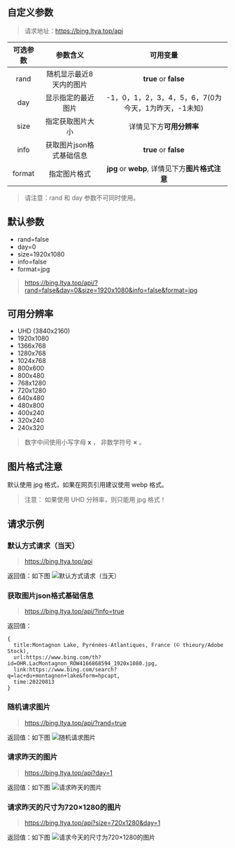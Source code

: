 ## 自定义参数

> 请求地址：https://bing.ltya.top/api

| 可选参数 | 参数含义 | 可用变量 |
| :------------: | :-------------: | :------------: |
| rand | 随机显示最近8天内的图片 | **true** or **false** |
| day | 显示指定的最近图片 | -1，0，1，2，3，4，5，6，7(0为今天，1为昨天，-1未知) |
| size | 指定获取图片大小 | 详情见下方**可用分辨率** |
| info | 获取图片json格式基础信息 | **true** or **false** |
| format | 指定图片格式 | **jpg** or **webp**, 详情见下方**图片格式注意** |

> 请注意：rand 和 day 参数不可同时使用。

## 默认参数

* rand=false
* day=0
* size=1920x1080
* info=false
* format=jpg

> https://bing.ltya.top/api/?rand=false&day=0&size=1920x1080&info=false&format=jpg

## 可用分辨率

* UHD (3840x2160)
* 1920x1080
* 1366x768
* 1280x768
* 1024x768
* 800x600
* 800x480
* 768x1280
* 720x1280
* 640x480
* 480x800
* 400x240
* 320x240
* 240x320

> 数字中间使用小写字母 **x** ，
> 非数学符号 **×** 。

## 图片格式注意

默认使用 jpg 格式，如果在网页引用建议使用 webp 格式。

> 注意：
> 如果使用 UHD 分辨率，则只能用 jpg 格式！

## 请求示例
### 默认方式请求（当天）

> https://bing.ltya.top/api

返回值：如下图
![默认方式请求（当天）](https://bing.ltya.top/api)

### 获取图片json格式基础信息

> https://bing.ltya.top/api/?info=true

返回值：
```
{
  title:Montagnon Lake, Pyrénées-Atlantiques, France (© thieury/Adobe Stock),
  url:https://www.bing.com/th?id=OHR.LacMontagnon_ROW4166868594_1920x1080.jpg,
  link:https://www.bing.com/search?q=lac+du+montagnon+lake&form=hpcapt,
  time:20220813
}
```

### 随机请求图片

> https://bing.ltya.top/api/?rand=true

返回值：如下图
![随机请求图片](https://bing.ltya.top/api/?rand=true)

### 请求昨天的图片

> https://bing.ltya.top/api?day=1

返回值：如下图
![请求昨天的图片](https://bing.ltya.top/api?day=1)

### 请求昨天的尺寸为720×1280的图片

> https://bing.ltya.top/api?size=720x1280&day=1

返回值：如下图
![请求今天的尺寸为720×1280的图片](https://bing.ltya.top/api?size=720x1280&day=1)
